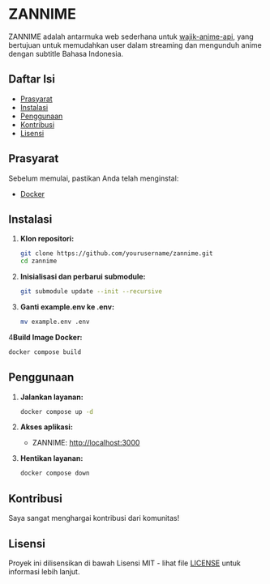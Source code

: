 # ZANNIME 

ZANNIME adalah antarmuka web sederhana untuk [wajik-anime-api](https://github.com/wajik45/wajik-anime-api/), yang bertujuan untuk memudahkan user dalam streaming dan mengunduh anime dengan subtitle Bahasa Indonesia.

## Daftar Isi

- [Prasyarat](#prasyarat)
- [Instalasi](#instalasi)
- [Penggunaan](#penggunaan)
- [Kontribusi](#kontribusi)
- [Lisensi](#lisensi)

## Prasyarat

Sebelum memulai, pastikan Anda telah menginstal:

- [Docker](https://docs.docker.com/get-docker/)

## Instalasi

1. **Klon repositori:**
   ```sh
   git clone https://github.com/yourusername/zannime.git
   cd zannime
   ```

2. **Inisialisasi dan perbarui submodule:**
   ```sh
   git submodule update --init --recursive
   ```

3. **Ganti example.env ke .env:**
   ```sh
   mv example.env .env
   ```
   
4**Build Image Docker:**
   ```sh
   docker compose build
   ```

## Penggunaan

1. **Jalankan layanan:**
   ```sh
   docker compose up -d
   ```

2. **Akses aplikasi:**
   - ZANNIME: [http://localhost:3000](http://localhost:3000)

3. **Hentikan layanan:**
   ```sh
   docker compose down
   ```

## Kontribusi

Saya sangat menghargai kontribusi dari komunitas!

## Lisensi

Proyek ini dilisensikan di bawah Lisensi MIT - lihat file [LICENSE](LICENSE) untuk informasi lebih lanjut.